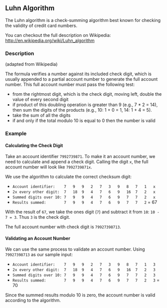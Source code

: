 ## Luhn Algorithm

The Luhn algorithm is a check-summing algorithm best known for checking the validity of credit card numbers.

You can checkout the full description on Wikipedia: http://en.wikipedia.org/wiki/Luhn_algorithm

### Description

(adapted from Wikipedia)

The formula verifies a number against its included check digit, which is usually appended to a partial account number to generate the full account number. This full account number must pass the following test:

* from the rightmost digit, which is the check digit, moving left, double the value of every second digit
* if product of this doubling operation is greater than 9 (e.g., 7 * 2 = 14), then sum the digits of the products (e.g., 10: 1 + 0 = 1, 14: 1 + 4 = 5).
* take the sum of all the digits
* if and only if the total modulo 10 is equal to 0 then the number is valid

### Example

#### Calculating the Check Digit

Take an account identifier `7992739871`. To make it an account number, we need to calculate and append a check digit. Calling the digit `x`, the full account number will look like `7992739871x`.

We use the algorithm to calculate the correct checksum digit:

* `Account identifier:    7   9   9   2   7   3   9   8   7   1   x`
* `2x every other digit:  7   18  9   4   7   6   9   16  7   2   x`
* `Summed digits over 10: 7   9   9   4   7   6   9   7   7   2   x`
* `Results summed:        7   9   9   4   7   6   9   7   7   2` = 67

With the result of `67`, we take the ones digit (`7`) and subtract it from `10`: `10 - 7 = 3`. Thus `3` is the check digit.

The full account number with check digit is `79927398713`.

#### Validating an Account Number

We can use the same process to validate an account number. Using `79927398713` as our sample input:

* `Account identifier:    7   9   9   2   7   3   9   8   7   1   3`
* `2x every other digit:  7   18  9   4   7   6   9   16  7   2   3`
* `Summed digits over 10: 7   9   9   4   7   6   9   7   7   2   3`
* `Results summed:        7   9   9   4   7   6   9   7   7   2   3` = 70

Since the summed results modulo 10 is zero, the account number is valid according to the algorithm.


